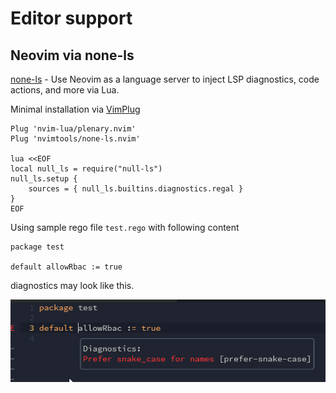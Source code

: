 # Editor support

## Neovim via none-ls

[none-ls](https://github.com/nvimtools/none-ls.nvim) - Use Neovim as a language server to inject LSP diagnostics, code actions, and more via Lua.

Minimal installation via [VimPlug](https://github.com/junegunn/vim-plug)

```vim
Plug 'nvim-lua/plenary.nvim'
Plug 'nvimtools/none-ls.nvim'

lua <<EOF
local null_ls = require("null-ls")
null_ls.setup {
    sources = { null_ls.builtins.diagnostics.regal }
}
EOF
```

Using sample rego file `test.rego` with following content

```rego
package test

default allowRbac := true
```

diagnostics may look like this.

![regal in none-ls](./assets/editors-neovim.png)
